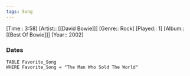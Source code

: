 ```yaml
---
tags: Song  
---
```

[Time:: 3:58]
[Artist:: [[David Bowie]]]
[Genre:: Rock]
[Played:: 1]
[Album:: [[Best Of Bowie]]]
[Year:: 2002]
### Dates
````dataview
TABLE Favorite_Song
WHERE Favorite_Song = "The Man Who Sold The World"
````